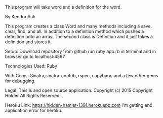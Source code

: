 This program will take word and a definition for the word.

By Kendra Ash

This program creates a class Word and many methods including a save, clear, find, and all. In addition to a definition method which pushes a definition onto an array. The second class is Definition and it just takes a definition and stores it.

Setup: Download repository from github run ruby app.rb in terminal and in browser go to localhost:4567

Technologies Used:
Ruby

With Gems: Sinatra,sinatra-contrib, rspec, capybara, and a few other gems for debugging.

Legal:
This is and open source application.
Copyright (c) 2015 Copyright Holder All Rights Reserved.

Heroku Link: https://hidden-hamlet-1391.herokuapp.com
I'm getting and application error for heroku. 

